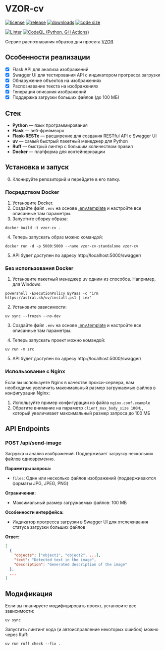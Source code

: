 # VZOR-cv

[![license](https://img.shields.io/github/license/code-418-dpr/VZOR-cv)](https://opensource.org/licenses/MIT)
[![release](https://img.shields.io/github/v/release/code-418-dpr/VZOR-cv?include_prereleases)](https://github.com/code-418-dpr/VZOR-cv/releases)
[![downloads](https://img.shields.io/github/downloads/code-418-dpr/VZOR-cv/total)](https://github.com/code-418-dpr/VZOR-cv/releases)
[![code size](https://img.shields.io/github/languages/code-size/code-418-dpr/VZOR-cv.svg)](https://github.com/code-418-dpr/VZOR-cv)

[![Linter](https://github.com/code-418-dpr/VZOR-cv/actions/workflows/linter.yaml/badge.svg)](https://github.com/code-418-dpr/VZOR-cv/actions/workflows/linter.yaml)
[![CodeQL (Python, GH Actions)](https://github.com/code-418-dpr/VZOR-cv/actions/workflows/codeql.yaml/badge.svg)](https://github.com/code-418-dpr/VZOR-cv/actions/workflows/codeql.yaml)

Сервис распознавания образов для проекта [VZOR](https://github.com/code-418-dpr/VZOR)

## Особенности реализации

-   [x] Flask API для анализа изображений
-   [x] Swagger UI для тестирования API с индикатором прогресса загрузки
-   [x] Обнаружение объектов на изображениях
-   [x] Распознавание текста на изображениях
-   [x] Генерация описания изображений
-   [x] Поддержка загрузки больших файлов (до 100 МБ)

## Стек

-   **Python** — язык программирования
-   **Flask** — веб-фреймворк
-   **Flask-RESTx** — расширение для создания RESTful API с Swagger UI
-   **uv** — самый быстрый пакетный менеджер для Python
-   **Ruff** — быстрый линтер с большим количеством правил
-   **Docker** — платформа для контейнеризации

## Установка и запуск

0. Клонируйте репозиторий и перейдите в его папку.

### Посредством Docker

1. Установите Docker.
2. Создайте файл `.env` на основе [.env.template](.env.template) и настройте все описанные там параметры.
3. Запустите сборку образа:

```shell
docker build -t vzor-cv .
```

4. Теперь запускать образ можно командой:

```shell
docker run -d -p 5000:5000 --name vzor-cv-standalone vzor-cv
```

5. API будет доступен по адресу http://localhost:5000/swagger/

### Без использования Docker

1. Установите пакетный менеджер uv одним из способов. Например, для Windows:

```shell
powershell -ExecutionPolicy ByPass -c "irm https://astral.sh/uv/install.ps1 | iex"
```

2. Установите зависимости:

```shell
uv sync --frozen --no-dev
```

3. Создайте файл `.env` на основе [.env.template](.env.template) и настройте все описанные там параметры.

4. Теперь запускать проект можно командой:

```shell
uv run -m src
```

5. API будет доступен по адресу http://localhost:5000/swagger/

### Использование с Nginx

Если вы используете Nginx в качестве прокси-сервера, вам необходимо увеличить максимальный размер загружаемых файлов в конфигурации Nginx:

1. Используйте пример конфигурации из файла `nginx.conf.example`
2. Обратите внимание на параметр `client_max_body_size 100M;`, который увеличивает максимальный размер запроса до 100 МБ

## API Endpoints

### POST /api/send-image

Загрузка и анализ изображений. Поддерживает загрузку нескольких файлов одновременно.

**Параметры запроса:**

-   `files`: Один или несколько файлов изображений (поддерживаются форматы JPG, JPEG, PNG)

**Ограничения:**

-   Максимальный размер загружаемых файлов: 100 МБ

**Особенности интерфейса:**

-   Индикатор прогресса загрузки в Swagger UI для отслеживания статуса загрузки больших файлов

**Ответ:**

```json
[
  {
    "objects": ["object1", "object2", ...],
    "text": "Detected text in the image",
    "description": "Generated description of the image"
  },
  ...
]
```

## Модификация

Если вы планируете модифицировать проект, установите все зависимости:

```shell
uv sync
```

Запустить линтинг кода (и автоисправление некоторых ошибок) можно через Ruff:

```shell
uv run ruff check --fix .
```
